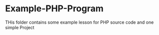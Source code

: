 # Example-PHP-Program
THis folder contains some example lesson for PHP source code and one simple Project
